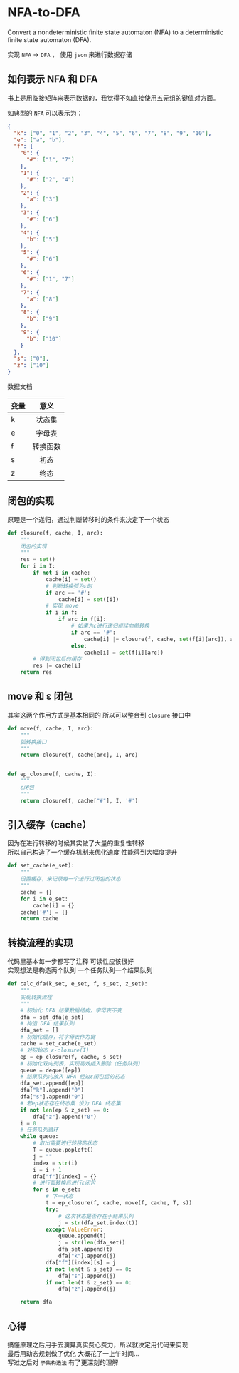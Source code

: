 # NFA-to-DFA
Convert a nondeterministic finite state automaton (NFA) to a deterministic finite state automaton (DFA).

实现 `NFA` -> `DFA` ， 使用 `json` 来进行数据存储

## 如何表示 NFA 和 DFA

书上是用临接矩阵来表示数据的，我觉得不如直接使用五元组的键值对方面。

如典型的 `NFA` 可以表示为：

```json
{
  "k": ["0", "1", "2", "3", "4", "5", "6", "7", "8", "9", "10"],
  "e": ["a", "b"],
  "f": {
    "0": {
      "#": ["1", "7"]
    },
    "1": {
      "#": ["2", "4"]
    },
    "2": {
      "a": ["3"]
    },
    "3": {
      "#": ["6"]
    },
    "4": {
      "b": ["5"]
    },
    "5": {
      "#": ["6"]
    },
    "6": {
      "#": ["1", "7"]
    },
    "7": {
      "a": ["8"]
    },
    "8": {
      "b": ["9"]
    },
    "9": {
      "b": ["10"]
    }
  },
  "s": ["0"],
  "z": ["10"]
}
```

数据文档

| 变量        | 意义           |
| ------------- |:-------------:|
| k      | 状态集 |
| e      | 字母表 |
| f | 转换函数 |
| s | 初态  |
| z | 终态 |

## 闭包的实现

原理是一个递归，通过判断转移时的条件来决定下一个状态

```python
def closure(f, cache, I, arc):
    """
    闭包的实现
    """
    res = set()
    for i in I:
        if not i in cache:
            cache[i] = set()
            # 判断转换弧为ε时
            if arc == '#':
                cache[i] = set([i])
            # 实现 move
            if i in f:
                if arc in f[i]:
                    # 如果为ε进行递归继续向前转换
                    if arc == '#':
                        cache[i] |= closure(f, cache, set(f[i][arc]), arc)
                    else:
                        cache[i] = set(f[i][arc])
        # 得到闭包后的缓存
        res |= cache[i]
    return res
```

## move 和 ε 闭包

其实这两个作用方式是基本相同的 所以可以整合到 `closure` 接口中

```python
def move(f, cache, I, arc):
    """
    弧转换接口
    """
    return closure(f, cache[arc], I, arc)


def ep_closure(f, cache, I):
    """
    ε闭包
    """
    return closure(f, cache["#"], I, '#')
```

## 引入缓存（cache）

因为在进行转移的时候其实做了大量的重复性转移  
所以自己构造了一个缓存机制来优化速度 性能得到大幅度提升

```python
def set_cache(e_set):
    """
    设置缓存，来记录每一个进行过闭包的状态
    """
    cache = {}
    for i in e_set:
        cache[i] = {}
    cache['#'] = {}
    return cache
```

## 转换流程的实现

代码里基本每一步都写了注释 可读性应该很好  
实现想法是构造两个队列 一个任务队列一个结果队列  


```python
def calc_dfa(k_set, e_set, f, s_set, z_set):
    """
    实现转换流程
    """
    # 初始化 DFA 结果数据结构，字母表不变
    dfa = set_dfa(e_set)
    # 构造 DFA 结果队列
    dfa_set = []
    # 初始化缓存，将字母表作为键
    cache = set_cache(e_set)
    # 对初始态 ε-closure(I)
    ep = ep_closure(f, cache, s_set)
    # 初始化双向列表，实现高效插入删除（任务队列）
    queue = deque([ep])
    # 结果队列内放入 NFA 经过ε闭包后的初态
    dfa_set.append([ep])
    dfa["k"].append("0")
    dfa["s"].append("0")
    # 若ep状态存在终态集 设为 DFA 终态集
    if not len(ep & z_set) == 0:
        dfa["z"].append("0")
    i = 0
    # 任务队列循环
    while queue:
        # 取出需要进行转移的状态
        T = queue.popleft()
        j = ""
        index = str(i)
        i = i + 1
        dfa["f"][index] = {}
        # 进行弧转换后进行ε闭包
        for s in e_set:
            # 下一状态
            t = ep_closure(f, cache, move(f, cache, T, s))
            try:
                # 这次状态是否存在于结果队列
                j = str(dfa_set.index(t))
            except ValueError:
                queue.append(t)
                j = str(len(dfa_set))
                dfa_set.append(t)
                dfa["k"].append(j)
            dfa["f"][index][s] = j
            if not len(t & s_set) == 0:
                dfa["s"].append(j)
            if not len(t & z_set) == 0:
                dfa["z"].append(j)

    return dfa
```

## 心得

搞懂原理之后用手去演算真实费心费力，所以就决定用代码来实现  
最后用动态规划做了优化  大概花了一上午时间...  
写过之后对 `子集构造法` 有了更深刻的理解
